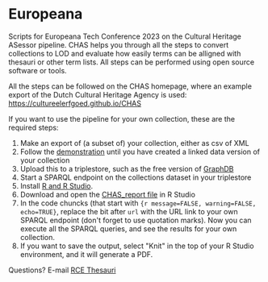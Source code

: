 # Europeana
 Scripts for Europeana Tech Conference 2023 on the Cultural Heritage ASessor pipeline. CHAS helps you through all the steps to convert collections to LOD and evaluate how easily terms can be alligned with thesauri or other term lists. All steps can be performed using open source software or tools. 
 
All the steps can be followed on the CHAS homepage, where an example export of the Dutch Cultural Heritage Agency is used: https://cultureelerfgoed.github.io/CHAS

If you want to use the pipeline for your own collection, these are the required steps:
  1. Make an export of (a subset of) your collection, either as csv of XML
  2. Follow the [demonstration](https://cultureelerfgoed.github.io/CHAS) until you have created a linked data version of your collection
  4. Upload this to a triplestore, such as the free version of [GraphDB](https://graphdb.ontotext.com/)
  5. Start a SPARQL endpoint on the collections dataset in your triplestore
  6. Install [R and R Studio](https://rstudio-education.github.io/hopr/starting.html). 
  7. Download and open the [CHAS_report file](https://github.com/cultureelerfgoed/CHAS/blob/main/CHAS_report.Rmd) in R Studio
  8. In the code chuncks (that start with `{r message=FALSE, warning=FALSE, echo=TRUE}`, replace the bit after `url` with the URL link to your own SPARQL endpoint (don't forget to use quotation marks). Now you can execute all the SPARQL queries, and see the results for your own collection.
  9. If you want to save the output, select "Knit" in the top of your R Studio environment, and it will generate a PDF.

Questions? E-mail [RCE Thesauri](mailto:thesauri@cultureelerfgoed.nl)
     

